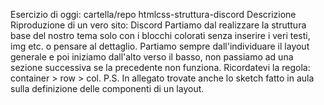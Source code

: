 Esercizio di oggi:
cartella/repo htmlcss-struttura-discord
Descrizione
Riproduzione di un vero sito: Discord Partiamo dal realizzare la struttura base del nostro tema solo con i blocchi colorati senza inserire i veri testi, img etc. o pensare al dettaglio. Partiamo sempre dall'individuare il layout generale e poi iniziamo dall'alto verso il basso, non passiamo ad una sezione successiva se la precedente non funziona. Ricordatevi la regola: container > row > col.
P.S. In allegato trovate anche lo sketch fatto in aula sulla definizione delle componenti di un layout.